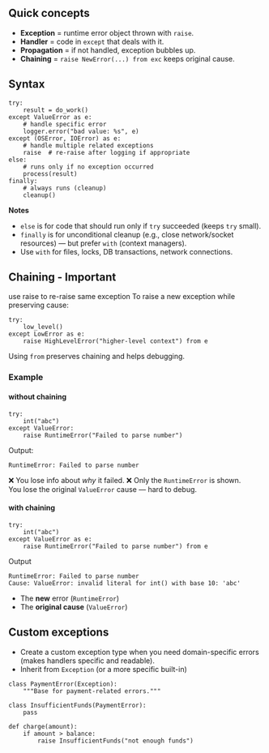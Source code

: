 
## Quick concepts

- **Exception** = runtime error object thrown with `raise`.
- **Handler** = code in `except` that deals with it.
- **Propagation** = if not handled, exception bubbles up.
- **Chaining** = `raise NewError(...) from exc` keeps original cause.


## Syntax

```
try:
    result = do_work()
except ValueError as e:
    # handle specific error
    logger.error("bad value: %s", e)
except (OSError, IOError) as e:
    # handle multiple related exceptions
    raise  # re-raise after logging if appropriate
else:
    # runs only if no exception occurred
    process(result)
finally:
    # always runs (cleanup)
    cleanup()

```

**Notes**

- `else` is for code that should run only if `try` succeeded (keeps `try` small).
- `finally` is for unconditional cleanup (e.g., close network/socket resources) — but prefer `with` (context managers).
- Use `with` for files, locks, DB transactions, network connections.

## Chaining - Important 
use raise to re-raise same exception
To raise a new exception while preserving cause:
```
try:
    low_level()
except LowError as e:
    raise HighLevelError("higher-level context") from e
```

Using `from` preserves chaining and helps debugging.

### Example

#### without chaining

```
try:
    int("abc")
except ValueError:
    raise RuntimeError("Failed to parse number")
```


Output:
```
RuntimeError: Failed to parse number
```

❌ You lose info about _why_ it failed.
❌ Only the `RuntimeError` is shown.  
You lose the original `ValueError` cause — hard to debug.

#### with chaining

```
try:
    int("abc")
except ValueError as e:
    raise RuntimeError("Failed to parse number") from e

```

Output

```
RuntimeError: Failed to parse number
Cause: ValueError: invalid literal for int() with base 10: 'abc'
```

- The **new** error (`RuntimeError`)
- The **original cause** (`ValueError`)
## Custom exceptions

- Create a custom exception type when you need domain-specific errors (makes handlers specific and readable).
- Inherit from `Exception` (or a more specific built-in)

```
class PaymentError(Exception):
    """Base for payment-related errors."""

class InsufficientFunds(PaymentError):
    pass
```


```
def charge(amount):
    if amount > balance:
        raise InsufficientFunds("not enough funds")

```

